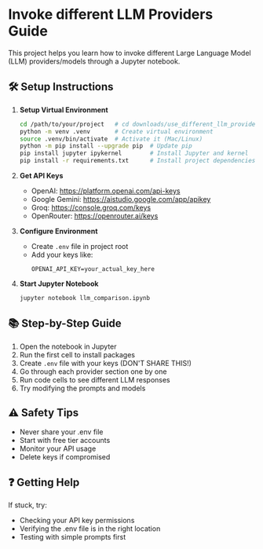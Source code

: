 # Invoke different LLM Providers Guide

This project helps you learn how to invoke different Large Language Model (LLM) providers/models through a Jupyter notebook.

## 🛠️ Setup Instructions

1. **Setup Virtual Environment**
   ```bash
   cd /path/to/your/project   # cd downloads/use_different_llm_providers 
   python -m venv .venv       # Create virtual environment
   source .venv/bin/activate  # Activate it (Mac/Linux)
   python -m pip install --upgrade pip  # Update pip
   pip install jupyter ipykernel        # Install Jupyter and kernel
   pip install -r requirements.txt      # Install project dependencies
   ```

2. **Get API Keys**
   - OpenAI: https://platform.openai.com/api-keys
   - Google Gemini: https://aistudio.google.com/app/apikey 
   - Groq: https://console.groq.com/keys
   - OpenRouter: https://openrouter.ai/keys

3. **Configure Environment**
   - Create `.env` file in project root
   - Add your keys like:
     ```
     OPENAI_API_KEY=your_actual_key_here
     ```

4. **Start Jupyter Notebook**
   ```bash
   jupyter notebook llm_comparison.ipynb
   ```

## 📚 Step-by-Step Guide

1. Open the notebook in Jupyter
2. Run the first cell to install packages
3. Create `.env` file with your keys (DON'T SHARE THIS!)
4. Go through each provider section one by one
5. Run code cells to see different LLM responses
6. Try modifying the prompts and models

## ⚠️ Safety Tips

- Never share your .env file
- Start with free tier accounts
- Monitor your API usage
- Delete keys if compromised

## ❓ Getting Help

If stuck, try:
- Checking your API key permissions
- Verifying the .env file is in the right location
- Testing with simple prompts first
